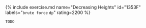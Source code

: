 {% include exercise.md name="Decreasing Heights" id="1353F" labels="`brute force` `dp`" rating=2200 %}

```
TODO
```
